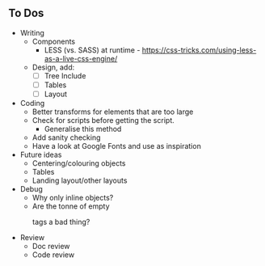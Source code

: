 ## To Dos

- Writing
    - Components
        - LESS (vs. SASS) at runtime - https://css-tricks.com/using-less-as-a-live-css-engine/
    - Design, add:
        - [ ] Tree Include
        - [ ] Tables
        - [ ] Layout
- Coding
    - Better transforms for elements that are too large
    - Check for scripts before getting the script.
        - Generalise this method
    - Add sanity checking
    - Have a look at Google Fonts and use as inspiration
- Future ideas
    - Centering/colouring objects
    - Tables
    - Landing layout/other layouts
- Debug
    - Why only inline objects?
    - Are the tonne of empty <p> tags a bad thing?
- Review
    - Doc review
    - Code review